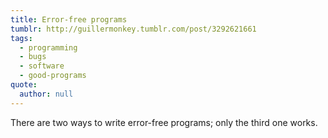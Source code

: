 ```yaml
---
title: Error-free programs
tumblr: http://guillermonkey.tumblr.com/post/3292621661
tags:
  - programming
  - bugs
  - software
  - good-programs
quote:
  author: null
---
```


There are two ways to write error-free programs; only the third one works.
